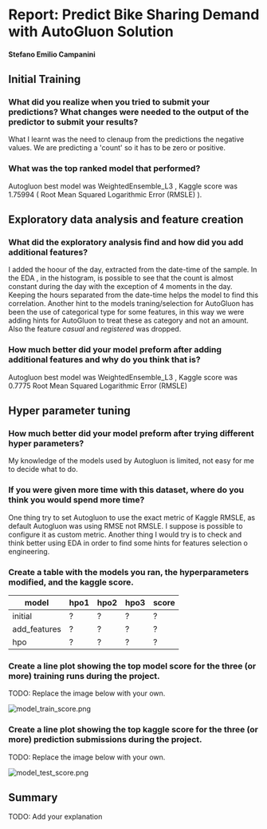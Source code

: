 # Report: Predict Bike Sharing Demand with AutoGluon Solution
#### Stefano Emilio Campanini

## Initial Training
### What did you realize when you tried to submit your predictions? What changes were needed to the output of the predictor to submit your results?
What I learnt was the need to clenaup from the predictions the negative values. 
We are predicting a 'count' so it has to be zero or positive.

### What was the top ranked model that performed?
Autogluon best model was WeightedEnsemble_L3 , Kaggle score was 1.75994 ( Root Mean Squared Logarithmic Error (RMSLE) ).

## Exploratory data analysis and feature creation
### What did the exploratory analysis find and how did you add additional features?
I added the hoour of the day, extracted from the date-time of the sample. In the EDA , in the histogram, is possible to see that the count is almost constant during the day with the exception of 4 moments in the day.  Keeping the hours separated from the date-time helps the model to find this correlation.
Another hint to the models traning/selection for AutoGluon has been the use of categorical type for some features, in this way we were adding hints for AutoGluon to treat these as category and not an amount.
Also the feature _casual_ and _registered_ was dropped.

### How much better did your model preform after adding additional features and why do you think that is?
Autogluon best model was WeightedEnsemble_L3 , Kaggle score was 0.7775 Root Mean Squared Logarithmic Error (RMSLE)

## Hyper parameter tuning
### How much better did your model preform after trying different hyper parameters?
My knowledge of the models used by Autogluon is limited, not easy for me to decide what to do. 


### If you were given more time with this dataset, where do you think you would spend more time?
One thing try to set Autogluon to use the exact metric of Kaggle RMSLE, as default Autogluon was using RMSE not RMSLE. 
I suppose is possible to configure it as custom metric.
Another thing I would try is to check and think better using EDA in order to find some hints for features selection o engineering. 

### Create a table with the models you ran, the hyperparameters modified, and the kaggle score.
|model|hpo1|hpo2|hpo3|score|
|--|--|--|--|--|
|initial|?|?|?|?|
|add_features|?|?|?|?|
|hpo|?|?|?|?|

### Create a line plot showing the top model score for the three (or more) training runs during the project.

TODO: Replace the image below with your own.

![model_train_score.png](img/model_train_score.png)

### Create a line plot showing the top kaggle score for the three (or more) prediction submissions during the project.

TODO: Replace the image below with your own.

![model_test_score.png](img/model_test_score.png)

## Summary
TODO: Add your explanation
